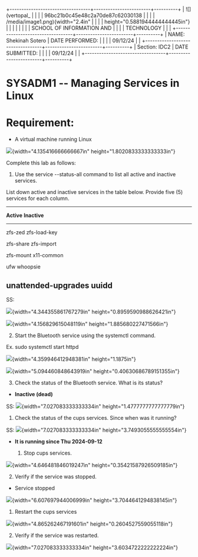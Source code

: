 +----------------------------------+------------------------+----------+
| ![](vertopal_                    |                        |          |
| 96bc21b0c45e48c2a70de87c62030138 |                        |          |
| /media/image1.png){width="2.4in" |                        |          |
| height="0.5881944444444445in"}   |                        |          |
|                                  |                        |          |
| SCHOOL OF INFORMATION AND        |                        |          |
| TECHNOLOGY                       |                        |          |
+----------------------------------+------------------------+----------+
| NAME: Shekinah Sotero            | DATE PERFORMED:        |          |
|                                  | 09/12/24               |          |
+----------------------------------+------------------------+----------+
| Section: IDC2                    | DATE SUBMITTED:        |          |
|                                  | 09/12/24               |          |
+----------------------------------+------------------------+----------+

# SYSADM1 -- Managing Services in Linux

# Requirement: 

-   A virtual machine running Linux

![](vertopal_96bc21b0c45e48c2a70de87c62030138/media/image2.png){width="4.135416666666667in"
height="1.8020833333333333in"}

Complete this lab as follows:

1.  Use the service --status-all command to list all active and inactive
    services.

List down active and inactive services in the table below. Provide five
(5) services for each column.

  -----------------------------------------------------------------------
  **Active**                             **Inactive**
  -------------------------------------- --------------------------------
  zfs-zed                                zfs-load-key

  zfs-share                              zfs-import

  zfs-mount                              x11-common

  ufw                                    whoopsie

  unattended-upgrades                    uuidd
  -----------------------------------------------------------------------

SS:

![](vertopal_96bc21b0c45e48c2a70de87c62030138/media/image3.png){width="4.344355861767279in"
height="0.8959590988626421in"}

![](vertopal_96bc21b0c45e48c2a70de87c62030138/media/image4.png){width="4.156829615048119in"
height="1.885680227471566in"}

2.  Start the Bluetooth service using the systemctl command.

Ex. sudo systemctl start httpd

![](vertopal_96bc21b0c45e48c2a70de87c62030138/media/image5.png){width="4.359946412948381in"
height="1.1875in"}

![](vertopal_96bc21b0c45e48c2a70de87c62030138/media/image6.png){width="5.094460848643919in"
height="0.40630686789151355in"}

3.  Check the status of the Bluetooth service. What is its status?

-   **Inactive (dead)**

SS:
![](vertopal_96bc21b0c45e48c2a70de87c62030138/media/image7.png){width="7.027083333333334in"
height="1.4777777777777779in"}

1.  Check the status of the cups services. Since when was it running?

SS:
![](vertopal_96bc21b0c45e48c2a70de87c62030138/media/image8.png){width="7.027083333333334in"
height="3.7493055555555554in"}

-   **It is running since Thu 2024-09-12**

    1.  Stop cups services.

![](vertopal_96bc21b0c45e48c2a70de87c62030138/media/image9.png){width="4.646481846019247in"
height="0.35421587926509185in"}

2.  Verify if the service was stopped.

-   Service stopped

![](vertopal_96bc21b0c45e48c2a70de87c62030138/media/image10.png){width="6.607697944006999in"
height="3.7044641294838145in"}

1.  Restart the cups services

![](vertopal_96bc21b0c45e48c2a70de87c62030138/media/image11.png){width="4.865262467191601in"
height="0.2604527559055118in"}

2.  Verify if the service was restarted.

![](vertopal_96bc21b0c45e48c2a70de87c62030138/media/image12.png){width="7.027083333333334in"
height="3.6034722222222224in"}
